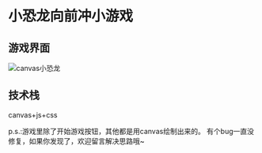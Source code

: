 # 小恐龙向前冲小游戏
## 游戏界面
![canvas小恐龙](https://user-images.githubusercontent.com/87402177/198881528-d387175b-d5b0-4ff0-a9c4-acce6164febe.png)
## 技术栈
canvas+js+css

p.s.:游戏里除了开始游戏按钮，其他都是用canvas绘制出来的。
有个bug一直没修复，如果你发现了，欢迎留言解决思路哦~
